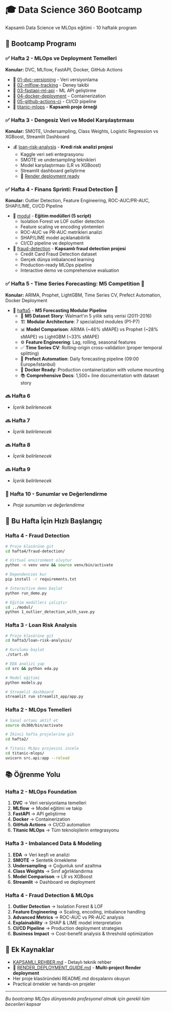 # 🎓 Data Science 360 Bootcamp

Kapsamlı Data Science ve MLOps eğitimi - 10 haftalık program

## 📅 Bootcamp Programı

### ✅ Hafta 2 - MLOps ve Deployment Temelleri
**Konular:** DVC, MLflow, FastAPI, Docker, GitHub Actions
- 📁 [01-dvc-versioning](hafta2/01-dvc-versioning/) - Veri versiyonlama
- 📁 [02-mlflow-tracking](hafta2/02-mlflow-tracking/) - Deney takibi
- 📁 [03-fastapi-ml-api](hafta2/03-fastapi-ml-api/) - ML API geliştirme
- 📁 [04-docker-deployment](hafta2/04-docker-deployment/) - Containerization
- 📁 [05-github-actions-ci](hafta2/05-github-actions-ci/) - CI/CD pipeline
- 🚢 [titanic-mlops](hafta2/titanic-mlops/) - **Kapsamlı proje örneği**

### ✅ Hafta 3 - Dengesiz Veri ve Model Karşılaştırması
**Konular:** SMOTE, Undersampling, Class Weights, Logistic Regression vs XGBoost, Streamlit Dashboard
- 💰 [loan-risk-analysis](hafta3/loan-risk-analysis/) - **Kredi risk analizi projesi**
  - Kaggle veri seti entegrasyonu
  - SMOTE ve undersampling teknikleri
  - Model karşılaştırması (LR vs XGBoost)
  - Streamlit dashboard geliştirme
  - 🚀 [Render deployment ready](RENDER_DEPLOYMENT_GUIDE.md)

### ✅ Hafta 4 - Finans Sprinti: Fraud Detection 🏦
**Konular:** Outlier Detection, Feature Engineering, ROC-AUC/PR-AUC, SHAP/LIME, CI/CD Pipeline
- 📁 [modul](hafta4/modul/) - **Eğitim modülleri (5 script)**
  - Isolation Forest ve LOF outlier detection
  - Feature scaling ve encoding yöntemleri  
  - ROC-AUC ve PR-AUC metrikleri analizi
  - SHAP/LIME model açıklanabilirlik
  - CI/CD pipeline ve deployment
- 🏦 [fraud-detection](hafta4/fraud-detection/) - **Kapsamlı fraud detection projesi**
  - Credit Card Fraud Detection dataset
  - Gerçek dünya imbalanced learning
  - Production-ready MLOps pipeline
  - Interactive demo ve comprehensive evaluation

### ✅ Hafta 5 - Time Series Forecasting: M5 Competition 🏪
**Konular:** ARIMA, Prophet, LightGBM, Time Series CV, Prefect Automation, Docker Deployment
- 🏪 [hafta5](hafta5/) - **M5 Forecasting Modular Pipeline**
  - 📖 **M5 Dataset Story**: Walmart'ın 5 yıllık satış verisi (2011-2016)
  - 🏗️ **Modular Architecture**: 7 specialized modules (P1-P7)
  - 📊 **Model Comparison**: ARIMA (~46% sMAPE) vs Prophet (~28% sMAPE) vs LightGBM (~33% sMAPE)
  - ⚙️ **Feature Engineering**: Lag, rolling, seasonal features
  - ✅ **Time Series CV**: Rolling-origin cross-validation (proper temporal splitting)
  - 🔄 **Prefect Automation**: Daily forecasting pipeline (09:00 Europe/Istanbul)
  - 🐳 **Docker Ready**: Production containerization with volume mounting
  - 📚 **Comprehensive Docs**: 1,500+ line documentation with dataset story

### 🔜 Hafta 6
- *İçerik belirlenecek*

### 🔜 Hafta 7
- *İçerik belirlenecek*

### 🔜 Hafta 8
- *İçerik belirlenecek*

### 🔜 Hafta 9
- *İçerik belirlenecek*

### 🎯 Hafta 10 - Sunumlar ve Değerlendirme
- *Proje sunumları ve değerlendirme*

## 🚀 Bu Hafta İçin Hızlı Başlangıç

### Hafta 4 - Fraud Detection
```bash
# Proje klasörüne git
cd hafta4/fraud-detection/

# Virtual environment oluştur
python -m venv venv && source venv/bin/activate

# Dependencies kur
pip install -r requirements.txt

# Interactive demo başlat
python run_demo.py

# Eğitim modülleri çalıştır
cd ../modul/
python 1_outlier_detection_with_save.py
```

### Hafta 3 - Loan Risk Analysis
```bash
# Proje klasörüne git
cd hafta3/loan-risk-analysis/

# Kurulumu başlat
./start.sh

# EDA analizi yap
cd src && python eda.py

# Model eğitimi
python models.py

# Streamlit dashboard
streamlit run streamlit_app/app.py
```

### Hafta 2 - MLOps Temelleri
```bash
# Sanal ortamı aktif et
source ds360/bin/activate

# İkinci hafta projelerine git
cd hafta2/

# Titanic MLOps projesini incele
cd titanic-mlops/
uvicorn src.api:app --reload
```

## 📚 Öğrenme Yolu

### Hafta 2 - MLOps Foundation
1. **DVC** → Veri versiyonlama temelleri
2. **MLflow** → Model eğitimi ve takip  
3. **FastAPI** → API geliştirme
4. **Docker** → Containerization
5. **GitHub Actions** → CI/CD automation
6. **Titanic MLOps** → Tüm teknolojilerin entegrasyonu

### Hafta 3 - Imbalanced Data & Modeling
1. **EDA** → Veri keşfi ve analizi
2. **SMOTE** → Sentetik örnekleme
3. **Undersampling** → Çoğunluk sınıf azaltma
4. **Class Weights** → Sınıf ağırlıklandırma
5. **Model Comparison** → LR vs XGBoost
6. **Streamlit** → Dashboard ve deployment

### Hafta 4 - Fraud Detection & MLOps
1. **Outlier Detection** → Isolation Forest & LOF
2. **Feature Engineering** → Scaling, encoding, imbalance handling
3. **Advanced Metrics** → ROC-AUC vs PR-AUC analysis
4. **Explainability** → SHAP & LIME model interpretation
5. **CI/CD Pipeline** → Production deployment strategies
6. **Business Impact** → Cost-benefit analysis & threshold optimization

## 📖 Ek Kaynaklar

- [KAPSAMLI_REHBER.md](hafta2/KAPSAMLI_REHBER.md) - Detaylı teknik rehber
- 🚀 [RENDER_DEPLOYMENT_GUIDE.md](RENDER_DEPLOYMENT_GUIDE.md) - **Multi-project Render deployment**
- Her proje klasöründeki README.md dosyalarını okuyun
- Practical örnekler ve hands-on projeler

---
*Bu bootcamp MLOps dünyasında profesyonel olmak için gerekli tüm becerileri kapsar*